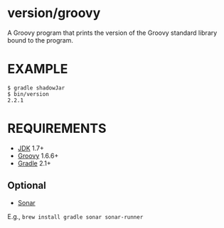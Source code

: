 # version/groovy

A Groovy program that prints the version of the Groovy standard library bound to the program.

# EXAMPLE

```
$ gradle shadowJar
$ bin/version
2.2.1
```

# REQUIREMENTS

* [JDK](http://www.oracle.com/technetwork/java/javase/downloads/index.html) 1.7+
* [Groovy](http://www.groovy-lang.org/) 1.6.6+
* [Gradle](http://gradle.org/) 2.1+

## Optional

* [Sonar](http://www.sonarqube.org/)

E.g., `brew install gradle sonar sonar-runner`
